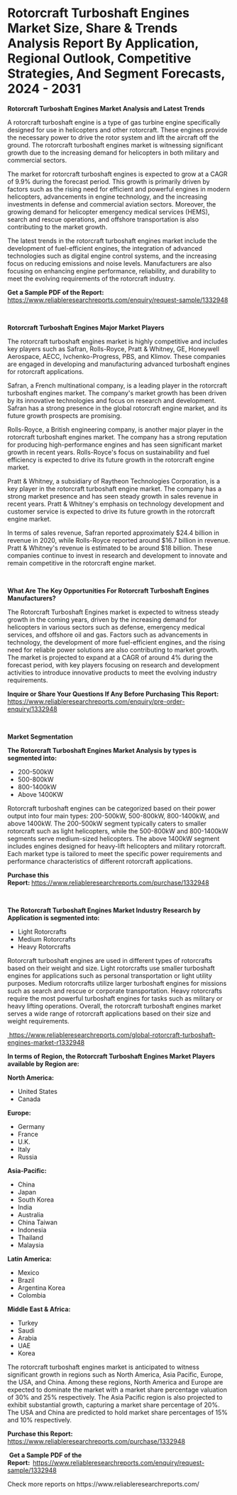 <p><h1>Rotorcraft Turboshaft Engines Market Size, Share & Trends Analysis Report By Application, Regional Outlook, Competitive Strategies, And Segment Forecasts, 2024 - 2031</h1></p><p><strong>Rotorcraft Turboshaft Engines Market Analysis and Latest Trends</strong></p>
<p><p>A rotorcraft turboshaft engine is a type of gas turbine engine specifically designed for use in helicopters and other rotorcraft. These engines provide the necessary power to drive the rotor system and lift the aircraft off the ground. The rotorcraft turboshaft engines market is witnessing significant growth due to the increasing demand for helicopters in both military and commercial sectors.</p><p>The market for rotorcraft turboshaft engines is expected to grow at a CAGR of 9.9% during the forecast period. This growth is primarily driven by factors such as the rising need for efficient and powerful engines in modern helicopters, advancements in engine technology, and the increasing investments in defense and commercial aviation sectors. Moreover, the growing demand for helicopter emergency medical services (HEMS), search and rescue operations, and offshore transportation is also contributing to the market growth.</p><p>The latest trends in the rotorcraft turboshaft engines market include the development of fuel-efficient engines, the integration of advanced technologies such as digital engine control systems, and the increasing focus on reducing emissions and noise levels. Manufacturers are also focusing on enhancing engine performance, reliability, and durability to meet the evolving requirements of the rotorcraft industry.</p></p>
<p><strong>Get a Sample PDF of the Report:&nbsp;</strong> <a href="https://www.reliableresearchreports.com/enquiry/request-sample/1332948">https://www.reliableresearchreports.com/enquiry/request-sample/1332948</a></p>
<p>&nbsp;</p>
<p><strong>Rotorcraft Turboshaft Engines Major Market Players</strong></p>
<p><p>The rotorcraft turboshaft engines market is highly competitive and includes key players such as Safran, Rolls-Royce, Pratt & Whitney, GE, Honeywell Aerospace, AECC, Ivchenko-Progress, PBS, and Klimov. These companies are engaged in developing and manufacturing advanced turboshaft engines for rotorcraft applications.</p><p>Safran, a French multinational company, is a leading player in the rotorcraft turboshaft engines market. The company's market growth has been driven by its innovative technologies and focus on research and development. Safran has a strong presence in the global rotorcraft engine market, and its future growth prospects are promising.</p><p>Rolls-Royce, a British engineering company, is another major player in the rotorcraft turboshaft engines market. The company has a strong reputation for producing high-performance engines and has seen significant market growth in recent years. Rolls-Royce's focus on sustainability and fuel efficiency is expected to drive its future growth in the rotorcraft engine market.</p><p>Pratt & Whitney, a subsidiary of Raytheon Technologies Corporation, is a key player in the rotorcraft turboshaft engine market. The company has a strong market presence and has seen steady growth in sales revenue in recent years. Pratt & Whitney's emphasis on technology development and customer service is expected to drive its future growth in the rotorcraft engine market.</p><p>In terms of sales revenue, Safran reported approximately $24.4 billion in revenue in 2020, while Rolls-Royce reported around $16.7 billion in revenue. Pratt & Whitney's revenue is estimated to be around $18 billion. These companies continue to invest in research and development to innovate and remain competitive in the rotorcraft engine market.</p></p>
<p>&nbsp;</p>
<p><strong>What Are The Key Opportunities For Rotorcraft Turboshaft Engines Manufacturers?</strong></p>
<p><p>The Rotorcraft Turboshaft Engines market is expected to witness steady growth in the coming years, driven by the increasing demand for helicopters in various sectors such as defense, emergency medical services, and offshore oil and gas. Factors such as advancements in technology, the development of more fuel-efficient engines, and the rising need for reliable power solutions are also contributing to market growth. The market is projected to expand at a CAGR of around 4% during the forecast period, with key players focusing on research and development activities to introduce innovative products to meet the evolving industry requirements.</p></p>
<p><strong>Inquire or Share Your Questions If Any Before Purchasing This Report:</strong> <a href="https://www.reliableresearchreports.com/enquiry/pre-order-enquiry/1332948">https://www.reliableresearchreports.com/enquiry/pre-order-enquiry/1332948</a></p>
<p>&nbsp;</p>
<p><strong>Market Segmentation</strong></p>
<p><strong>The Rotorcraft Turboshaft Engines Market Analysis by types is segmented into:</strong></p>
<p><ul><li>200-500kW</li><li>500-800kW</li><li>800-1400kW</li><li>Above 1400KW</li></ul></p>
<p><p>Rotorcraft turboshaft engines can be categorized based on their power output into four main types: 200-500kW, 500-800kW, 800-1400kW, and above 1400kW. The 200-500kW segment typically caters to smaller rotorcraft such as light helicopters, while the 500-800kW and 800-1400kW segments serve medium-sized helicopters. The above 1400kW segment includes engines designed for heavy-lift helicopters and military rotorcraft. Each market type is tailored to meet the specific power requirements and performance characteristics of different rotorcraft applications.</p></p>
<p><strong>Purchase this Report:&nbsp;</strong><a href="https://www.reliableresearchreports.com/purchase/1332948">https://www.reliableresearchreports.com/purchase/1332948</a></p>
<p>&nbsp;</p>
<p><strong>The Rotorcraft Turboshaft Engines Market Industry Research by Application is segmented into:</strong></p>
<p><ul><li>Light Rotorcrafts</li><li>Medium Rotorcrafts</li><li>Heavy Rotorcrafts</li></ul></p>
<p><p>Rotorcraft turboshaft engines are used in different types of rotorcrafts based on their weight and size. Light rotorcrafts use smaller turboshaft engines for applications such as personal transportation or light utility purposes. Medium rotorcrafts utilize larger turboshaft engines for missions such as search and rescue or corporate transportation. Heavy rotorcrafts require the most powerful turboshaft engines for tasks such as military or heavy lifting operations. Overall, the rotorcraft turboshaft engines market serves a wide range of rotorcraft applications based on their size and weight requirements.</p></p>
<p><a href="https://www.reliableresearchreports.com/global-rotorcraft-turboshaft-engines-market-r1332948">&nbsp;https://www.reliableresearchreports.com/global-rotorcraft-turboshaft-engines-market-r1332948</a></p>
<p><strong>In terms of Region, the Rotorcraft Turboshaft Engines Market Players available by Region are:</strong></p>
<p>
    <p> <strong> North America: </strong>
        <ul>
            <li>United States</li>
            <li>Canada</li>
        </ul>
        </p> 
    <p> <strong> Europe: </strong>
        <ul>
            <li>Germany</li>
            <li>France</li>
            <li>U.K.</li>
            <li>Italy</li>
            <li>Russia</li>
        </ul>
        </p> 
    <p> <strong> Asia-Pacific: </strong>
        <ul>
            <li>China</li>
            <li>Japan</li>
            <li>South Korea</li>
            <li>India</li>
            <li>Australia</li>
            <li>China Taiwan</li>
            <li>Indonesia</li>
            <li>Thailand</li>
            <li>Malaysia</li>
        </ul>
        </p> 
    <p> <strong> Latin America: </strong>
        <ul>
            <li>Mexico</li>
            <li>Brazil</li>
            <li>Argentina Korea</li>
            <li>Colombia</li>
        </ul>
        </p> 
    <p> <strong> Middle East & Africa: </strong>
        <ul>
            <li>Turkey</li>
            <li>Saudi</li>
            <li>Arabia</li>
            <li>UAE</li>
            <li>Korea</li>
        </ul>
    </p>
    </p>
<p><p>The rotorcraft turboshaft engines market is anticipated to witness significant growth in regions such as North America, Asia Pacific, Europe, the USA, and China. Among these regions, North America and Europe are expected to dominate the market with a market share percentage valuation of 30% and 25% respectively. The Asia Pacific region is also projected to exhibit substantial growth, capturing a market share percentage of 20%. The USA and China are predicted to hold market share percentages of 15% and 10% respectively.</p></p>
<p><strong>Purchase this Report: </strong><a href="https://www.reliableresearchreports.com/purchase/1332948">https://www.reliableresearchreports.com/purchase/1332948</a></p>
<p>&nbsp;<strong>Get a Sample PDF of the Report:&nbsp;&nbsp;</strong><a href="https://www.reliableresearchreports.com/enquiry/request-sample/1332948">https://www.reliableresearchreports.com/enquiry/request-sample/1332948</a></p>
<p><strong></strong></p>
<p>Check more reports on https://www.reliableresearchreports.com/</p>